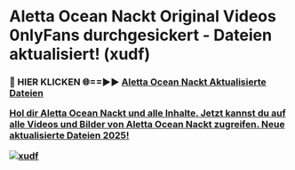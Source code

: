 # Aletta Ocean Nackt Original Videos 0nlyFans durchgesickert - Dateien aktualisiert! (xudf)

<h3>🔴 HIER KLICKEN 🌐==►► <a href="https://tinyurl.com/h6vf6nb8" rel="nofollow">Aletta Ocean Nackt Aktualisierte Dateien

Hol dir Aletta Ocean Nackt und alle Inhalte. Jetzt kannst du auf alle Videos und Bilder von Aletta Ocean Nackt zugreifen. Neue aktualisierte Dateien 2025!

[![xudf](https://i.imgur.com/sD4kR3V.gif)](https://tinyurl.com/h6vf6nb8)
